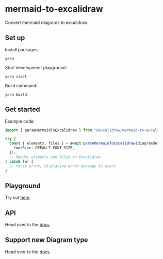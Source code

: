 # mermaid-to-excalidraw

Convert mermaid diagrams to excalidraw

## Set up

Install packages:

```
yarn
```

Start development playground:

```
yarn start
```

Build command:

```
yarn build
```

## Get started

Example code:

```ts
import { parseMermaidToExcalidraw } from "@excalidraw/mermaid-to-excalidraw";

try {
  const { elements, files } = await parseMermaidToExcalidraw(diagramDefinition, {
    fontSize: DEFAULT_FONT_SIZE,
  });
  // Render elements and files on Excalidraw
} catch (e) {
  // Parse error, displaying error message to users
}
```

## Playground

Try out [here](https://mermaid-to-excalidraw.vercel.app).

## API

Head over to the [docs](https://docs.excalidraw.com/docs/@excalidraw/mermaid-to-excalidraw/api).

## Support new Diagram type

Head over to the [docs](https://docs.excalidraw.com/docs/@excalidraw/mermaid-to-excalidraw/codebase/new-diagram-type).
